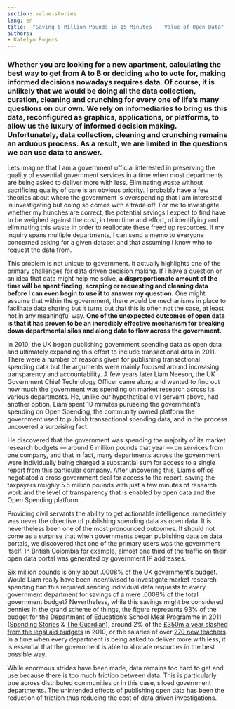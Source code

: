 ```yaml
---
section: value-stories
lang: en
title:  "Saving 6 Million Pounds in 15 Minutes -  Value of Open Data"
authors:
- Katelyn Rogers
---
```


### Whether you are looking for a new apartment, calculating the best way to get from A to B or deciding who to vote for, making informed decisions nowadays requires data.  Of course, it is unlikely that we would be doing all the data collection, curation, cleaning and crunching for every one of life’s many questions on our own. We rely on infomediaries to bring us this data, reconfigured as graphics, applications, or platforms, to allow us the luxury of informed decision making. Unfortunately,  data collection,  cleaning and crunching remains an arduous process. As a result, we are limited in the questions we can use data to answer.

Lets imagine that I am a government official interested in preserving the quality of essential government services in a time when most departments are being asked to deliver more with less. Eliminating waste without sacrificing quality of care is an obvious priority. I probably have a few theories about where the government is overspending that I am interested in investigating but doing so comes with a trade off. For me to investigate whether my hunches are correct, the potential savings I expect to find have to be weighed against the cost, in term time and effort, of identifying and eliminating this waste in order to reallocate these freed up resources.  If my inquiry spans multiple departments, I can send a memo to everyone concerned asking for a given dataset and that assuming I know who to request the data from.

This problem is not unique to government. It actually highlights one of the primary challenges for data driven decision making. If I have a question or an idea that data might help me solve, __a disproportionate amount of the time will be spent finding, scraping or requesting and cleaning data before I can even begin to use it to answer my question.__ One might assume that within the government, there would be mechanisms in place to facilitate data sharing but it turns out that this is often not the case, at least not in any meaningful way.  __One of the unexpected outcomes of open data is that it has proven to be an incredibly effective mechanism for breaking down departmental silos and along data to flow across the government.__

In 2010, the UK began publishing government spending data as open data and ultimately expanding this effort to include transactional data in 2011. There were a number of reasons given for publishing transactional spending data but the arguments were mainly focused around increasing transparency and accountability. A few years later Liam Neeson, the UK Government Chief Technology Officer came along and wanted to find out how much the government was spending on market research across its various departments. He, unlike our hypothetical civil servant above, had another option. Liam spent 10 minutes puruseing the government’s spending on Open Spending, the community owned platform the government used to publish transactional spending data, and in the process uncovered a surprising fact.


He discovered that the government was spending the majority of its market research budgets — around 6 million pounds that year — on services from one company, and that in fact, many departments across the government were individually being charged a substantial sum for access to a single report from this particular company. After uncovering this, Liam’s office negotiated a cross government deal for access to the report, saving the taxpayers roughly 5.5 million pounds with just a few minutes of research work and the level of transparency that is enabled by open data and the Open Spending platform.

Providing civil servants the ability to get actionable intelligence immediately was never the objective of publishing spending data as open data. It is nevertheless been one of the most pronounced outcomes. It should not come as a surprise that when  governments began publishing data on data portals, we discovered that one of the primary users was the government itself. In British Colombia for example, almost one third of the traffic on their open data portal was generated by government IP addresses.

Six million pounds is only about .0008% of the UK government’s budget. Would Liam really have been incentivised to investigate market research spending had this required sending individual data requests to every government department for savings of a mere .0008% of the total government budget?  Nevertheless, while this savings might be considered pennies in the grand scheme of things, the figure represents 93% of the budget for the Department of Education’s School Meal Programme in 2011 ([Spending Stories](http://spendingstories.org/#/search/?lang=en_GB&q=6000000&c=GBP&visualization=scale) & [The Guardian](http://www.theguardian.com/news/datablog/2011/oct/26/government-spending-department-2010-11)), around 2% of the [£350m a year slashed from the legal aid budgets](http://www.theguardian.com/law/2010/nov/15/legail-aid-clarke-spending-cuts) in 2010, or the salaries of  over [270 new teachers](http://www.education.gov.uk/get-into-teaching/about-teaching/salary). In a time when every department is being asked to deliver more with less, it is essential that the government is able to allocate resources in the best possible way.

While enormous strides have been made, data remains too hard to get and use because there is too much friction between data. This is particularly true across distributed communities or in this case, siloed government departments. The unintended effects of publishing open data has been the reduction of friction thus reducing the cost of data driven investigations.
